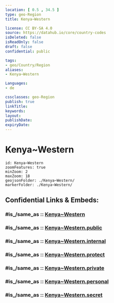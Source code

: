 ```yaml
---
location: [ 0.5 , 34.5 ] 
type: geo-Region
title: Kenya~Western

license: CC BY-SA 4.0
source: https://datahub.io/core/country-codes
isDeleted: false
isReadOnly: false
draft: false
confidential: public

tags:
- geo/Country/Region
aliases:
- Kenya~Western

Languages:
- de

cssclasses: geo-Region
publish: true
linkTitle: 
keywords: 
layout: 
publishDate: 
expiryDate: 
---
```


# Kenya~Western

```leaflet
id: Kenya~Western
zoomFeatures: true 
minZoom: 2 
maxZoom: 18
geojsonFolder: ./Kenya~Western/
markerFolder: ./Kenya~Western/
```


## Confidential Links & Embeds: 

### #is_/same_as :: [Kenya~Western](/_Standards/Earth/Continent/Africa/Africa~East/Kenya/Provinces~Kenya/Kenya~Western.md) 

### #is_/same_as :: [Kenya~Western.public](/_public/Earth/Continent/Africa/Africa~East/Kenya/Provinces~Kenya/Kenya~Western.public.md) 

### #is_/same_as :: [Kenya~Western.internal](/_internal/Earth/Continent/Africa/Africa~East/Kenya/Provinces~Kenya/Kenya~Western.internal.md) 

### #is_/same_as :: [Kenya~Western.protect](/_protect/Earth/Continent/Africa/Africa~East/Kenya/Provinces~Kenya/Kenya~Western.protect.md) 

### #is_/same_as :: [Kenya~Western.private](/_private/Earth/Continent/Africa/Africa~East/Kenya/Provinces~Kenya/Kenya~Western.private.md) 

### #is_/same_as :: [Kenya~Western.personal](/_personal/Earth/Continent/Africa/Africa~East/Kenya/Provinces~Kenya/Kenya~Western.personal.md) 

### #is_/same_as :: [Kenya~Western.secret](/_secret/Earth/Continent/Africa/Africa~East/Kenya/Provinces~Kenya/Kenya~Western.secret.md)

